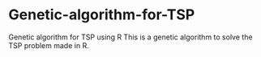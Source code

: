 # Genetic-algorithm-for-TSP
Genetic algorithm for TSP using R
This is a genetic algorithm to solve the TSP problem made in R.
